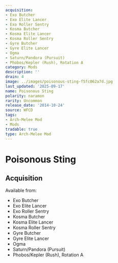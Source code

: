 ```yaml
---
acquisition:
- Exo Butcher
- Exo Elite Lancer
- Exo Roller Sentry
- Kosma Butcher
- Kosma Elite Lancer
- Kosma Roller Sentry
- Gyre Butcher
- Gyre Elite Lancer
- Ogma
- Saturn/Pandora (Pursuit)
- Phobos/Kepler (Rush), Rotation A
category: Mods
description: ''
drain: 4
image: ../images/poisonous-sting-f5fc062a7d.jpg
last_updated: '2025-09-17'
name: Poisonous Sting
polarity: naramon
rarity: Uncommon
release_date: '2014-10-24'
source: WFCD
tags:
- Arch-Melee Mod
- Mods
tradable: true
type: Arch-Melee Mod
---
```


# Poisonous Sting

## Acquisition

Available from:
- Exo Butcher
- Exo Elite Lancer
- Exo Roller Sentry
- Kosma Butcher
- Kosma Elite Lancer
- Kosma Roller Sentry
- Gyre Butcher
- Gyre Elite Lancer
- Ogma
- Saturn/Pandora (Pursuit)
- Phobos/Kepler (Rush), Rotation A

